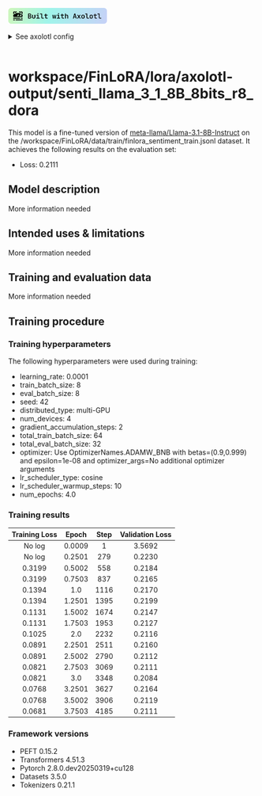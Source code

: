 
<!-- This model card has been generated automatically according to the information the Trainer had access to. You
should probably proofread and complete it, then remove this comment. -->

[<img src="https://raw.githubusercontent.com/axolotl-ai-cloud/axolotl/main/image/axolotl-badge-web.png" alt="Built with Axolotl" width="200" height="32"/>](https://github.com/axolotl-ai-cloud/axolotl)
<details><summary>See axolotl config</summary>

axolotl version: `0.9.0`
```yaml
base_model: meta-llama/Llama-3.1-8B-Instruct
model_type: LlamaForCausalLM
tokenizer_type: AutoTokenizer
gradient_accumulation_steps: 2
micro_batch_size: 8
num_epochs: 4
optimizer: adamw_bnb_8bit
lr_scheduler: cosine
learning_rate: 0.0001
load_in_8bit: true
load_in_4bit: false
adapter: lora
lora_model_dir: null
lora_r: 8
lora_alpha: 16
lora_dropout: 0.05
lora_target_modules:
- q_proj
- v_proj
- k_proj
datasets:
- path: /workspace/FinLoRA/data/train/finlora_sentiment_train.jsonl
  type:
    system_prompt: ''
    field_system: system
    field_instruction: context
    field_output: target
    format: '[INST] {instruction} [/INST]'
    no_input_format: '[INST] {instruction} [/INST]'
dataset_prepared_path: null
val_set_size: 0.02
output_dir: /workspace/FinLoRA/lora/axolotl-output/sentiment_llama_3_1_8b_8bits_r8_dora
peft_use_dora: true
sequence_len: 4096
sample_packing: false
pad_to_sequence_len: false
wandb_project: finlora_models
wandb_entity: null
wandb_watch: gradients
wandb_name: sentiment_llama_3_1_8b_8bits_r8_dora
wandb_log_model: 'false'
bf16: auto
tf32: false
gradient_checkpointing: true
resume_from_checkpoint: null
logging_steps: 500
flash_attention: false
deepspeed: deepspeed_configs/zero1.json
warmup_steps: 10
evals_per_epoch: 4
saves_per_epoch: 1
weight_decay: 0.0
special_tokens:
  pad_token: <|end_of_text|>
chat_template: llama3

```

</details><br>

# workspace/FinLoRA/lora/axolotl-output/senti_llama_3_1_8B_8bits_r8_dora

This model is a fine-tuned version of [meta-llama/Llama-3.1-8B-Instruct](https://huggingface.co/meta-llama/Llama-3.1-8B-Instruct) on the /workspace/FinLoRA/data/train/finlora_sentiment_train.jsonl dataset.
It achieves the following results on the evaluation set:
- Loss: 0.2111

## Model description

More information needed

## Intended uses & limitations

More information needed

## Training and evaluation data

More information needed

## Training procedure

### Training hyperparameters

The following hyperparameters were used during training:
- learning_rate: 0.0001
- train_batch_size: 8
- eval_batch_size: 8
- seed: 42
- distributed_type: multi-GPU
- num_devices: 4
- gradient_accumulation_steps: 2
- total_train_batch_size: 64
- total_eval_batch_size: 32
- optimizer: Use OptimizerNames.ADAMW_BNB with betas=(0.9,0.999) and epsilon=1e-08 and optimizer_args=No additional optimizer arguments
- lr_scheduler_type: cosine
- lr_scheduler_warmup_steps: 10
- num_epochs: 4.0

### Training results

| Training Loss | Epoch  | Step | Validation Loss |
|:-------------:|:------:|:----:|:---------------:|
| No log        | 0.0009 | 1    | 3.5692          |
| No log        | 0.2501 | 279  | 0.2230          |
| 0.3199        | 0.5002 | 558  | 0.2184          |
| 0.3199        | 0.7503 | 837  | 0.2165          |
| 0.1394        | 1.0    | 1116 | 0.2170          |
| 0.1394        | 1.2501 | 1395 | 0.2199          |
| 0.1131        | 1.5002 | 1674 | 0.2147          |
| 0.1131        | 1.7503 | 1953 | 0.2127          |
| 0.1025        | 2.0    | 2232 | 0.2116          |
| 0.0891        | 2.2501 | 2511 | 0.2160          |
| 0.0891        | 2.5002 | 2790 | 0.2112          |
| 0.0821        | 2.7503 | 3069 | 0.2111          |
| 0.0821        | 3.0    | 3348 | 0.2084          |
| 0.0768        | 3.2501 | 3627 | 0.2164          |
| 0.0768        | 3.5002 | 3906 | 0.2119          |
| 0.0681        | 3.7503 | 4185 | 0.2111          |


### Framework versions

- PEFT 0.15.2
- Transformers 4.51.3
- Pytorch 2.8.0.dev20250319+cu128
- Datasets 3.5.0
- Tokenizers 0.21.1